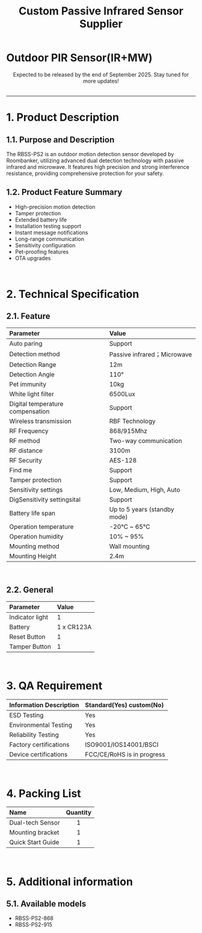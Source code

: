 ﻿---
description: Roombanker offers passive infrared motion detectors to detect motion by sensing changes in infrared (IR) levels caused by the presence of humans within its range.
title: Custom Passive Infrared Sensor Supplier
keywords:
- passive infrared sensor
- passive infrared motion detector
- passive infrared motion sensor
tags:
- Outdoor PIR Sensor(IR+MW) spec
---

# Outdoor PIR Sensor(IR+MW)

<center>
Expected to be released by the end of September 2025. Stay tuned for more updates!
</center>

<br />


------

# 1. Product Description
## 1.1. Purpose and Description

The RBSS-PS2 is an outdoor motion detection sensor developed by Roombanker, utilizing advanced dual detection technology with passive infrared and microwave. It features high precision and strong interference resistance, providing comprehensive protection for your safety.

## 1.2. Product Feature Summary

* High-precision motion detection 
* Tamper protection 
* Extended battery life 
* Installation testing support 
* Instant message notifications 
* Long-range communication 
* Sensitivity configuration 
* Pet-proofing features 
* OTA upgrades

<br />

# 2. Technical Specification
## 2.1. Feature

| Parameter                        | Value                           |
| :------------------------------- | :-------------------------------|
| Auto paring                      | Support                         |
| Detection method                 | Passive infrared；Microwave     |
| Detection Range                  | 12m                             |
| Detection Angle                  | 110°                            |
| Pet immunity                     | 10kg                            |
| White light filter               | 6500Lux                         |
| Digital temperature compensation | Support                         |
| Wireless transmission            | RBF Technology                  |
| RF Frequency                     | 868/915Mhz                      |
| RF method                        | Two-way communication           |
| RF distance                      | 3100m                           |
| RF Security                      | AES-128                         |
| Find me                          | Support                         |
| Tamper protection                | Support                         |
| Sensitivity settings             | Low, Medium, High, Auto         |
| DigSensitivity settingsital      | Support                         |
| Battery life span                | Up to 5 years (standby mode)    | 
| Operation temperature            | -20℃ ~ 65℃                     |
| Operation humidity               | 10% ~ 95%                       |
| Mounting method                  | Wall mounting                   |
| Mounting Height                  | 2.4m                            |


<br />

## 2.2. General

| Parameter                  | Value                       |
| :------------------------- | :---------------------------|
| Indicator light            | 1                           |
| Battery                    | 1 x CR123A                  |
| Reset Button               | 1                           | 
| Tamper Button              | 1                           |

<br />

# 3. QA Requirement

| Information Description    | Standard(Yes) custom(No)    |
| :------------------------- | :-------------------------- |
| ESD Testing                |  Yes                        |
| Environmental Testing      |  Yes                        |
| Reliability Testing        |  Yes                        |
| Factory certifications     |  ISO9001/IOS14001/BSCI      |
| Device certifications      |  FCC/CE/RoHS is in progress |

<br />

# 4. Packing List

| Name                  | Quantity |
| :-------------------- | :------: |
| Dual-tech Sensor      |  1       |
| Mounting bracket      |  1       |
| Quick Start Guide     |  1       |

<br />

# 5. Additional information

## 5.1. Available models
* RBSS-PS2-868
* RBSS-PS2-915


<br />
